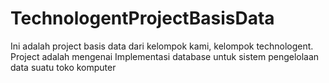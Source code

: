 # TechnologentProjectBasisData
Ini adalah project basis data dari kelompok kami, kelompok technologent. Project adalah mengenai Implementasi database untuk sistem pengelolaan data suatu toko komputer

